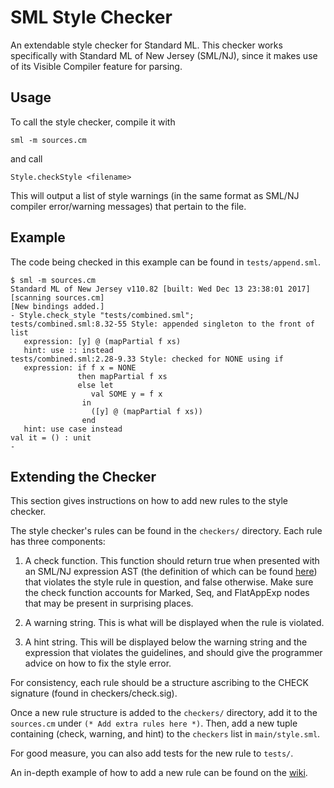 # SML Style Checker
An extendable style checker for Standard ML. This checker works specifically with Standard ML of New Jersey (SML/NJ), 
since it makes use of its Visible Compiler feature for parsing.

## Usage

To call the style checker, compile it with 

```
sml -m sources.cm
```

and call

```
Style.checkStyle <filename>
```

This will output a list of style warnings (in the same format as SML/NJ compiler error/warning messages) that pertain to 
the file. 


## Example
The code being checked in this example can be found in `tests/append.sml`.

```
$ sml -m sources.cm
Standard ML of New Jersey v110.82 [built: Wed Dec 13 23:38:01 2017]
[scanning sources.cm]
[New bindings added.]
- Style.check_style "tests/combined.sml";
tests/combined.sml:8.32-55 Style: appended singleton to the front of list
   expression: [y] @ (mapPartial f xs)
   hint: use :: instead
tests/combined.sml:2.28-9.33 Style: checked for NONE using if
   expression: if f x = NONE
               then mapPartial f xs
               else let
                  val SOME y = f x
                in
                  ([y] @ (mapPartial f xs))
                end
   hint: use case instead
val it = () : unit
- 
```

## Extending the Checker

This section gives instructions on how to add new rules to the style checker. 

The style checker's rules can be found in the `checkers/` directory. Each rule has three components:
1. A check function. This function should return true when presented with an SML/NJ expression AST (the definition of 
which can be found [here](https://www.smlnj.org/doc/Compiler/pages/ast.html)) that violates the style rule in question, 
and false otherwise. Make sure the check function accounts for Marked, Seq, and FlatAppExp nodes that may be present
in surprising places.

2. A warning string. This is what will be displayed when the rule is violated.

3. A hint string. This will be displayed below the warning string and the expression that violates the guidelines, and 
should give the programmer advice on how to fix the style error. 

For consistency, each rule should be a structure ascribing to the CHECK signature (found in checkers/check.sig).

Once a new rule structure is added to the `checkers/` directory, add it to the `sources.cm` under `(* Add extra rules here *)`.
Then, add a new tuple containing (check, warning, and hint) to the `checkers` list in `main/style.sml`. 

For good measure, you can also add tests for the new rule to `tests/`. 

An in-depth example of how to add a new rule can be found on the [wiki](https://github.com/jluningp/sml-style-check/wiki/New-Style-Rule-Example). 
